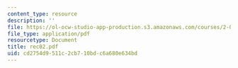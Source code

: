 ```yaml
---
content_type: resource
description: ''
file: https://ol-ocw-studio-app-production.s3.amazonaws.com/courses/2-003j-dynamics-and-control-i-spring-2007/cd2754d9511c2cb710bdc6a680e634bd_rec02.pdf
file_type: application/pdf
resourcetype: Document
title: rec02.pdf
uid: cd2754d9-511c-2cb7-10bd-c6a680e634bd
---
```

